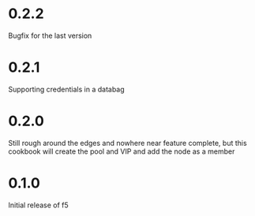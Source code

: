 # 0.2.2
Bugfix for the last version

# 0.2.1

Supporting credentials in a databag

# 0.2.0

Still rough around the edges and nowhere near feature complete, but
this cookbook will create the pool and VIP and add the node as a member

# 0.1.0

Initial release of f5
